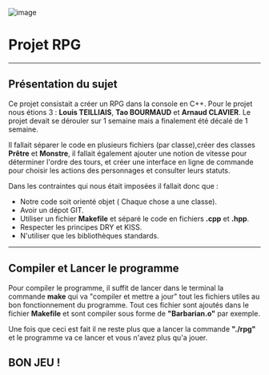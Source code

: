 ![image](306px-ISO_C++_Logo.svg)
# Projet RPG
---
## Présentation du sujet 


Ce projet consistait a créer un RPG dans la console en C++. Pour le projet nous étions 3 : **Louis TEILLIAIS**, **Tao BOURMAUD** et **Arnaud CLAVIER**. Le projet devait se dérouler sur 1 semaine mais a finalement été décalé de 1 semaine. 

Il fallait séparer le code en plusieurs fichiers (par classe),créer des classes **Prêtre** et **Monstre**, il fallait également ajouter une notion de vitesse pour déterminer l'ordre des tours, et créer une interface en ligne de commande pour choisir les actions des personnages et consulter leurs statuts.

Dans les contraintes qui nous était imposées il fallait donc que :
- Notre code soit orienté objet ( Chaque chose a une classe).
- Avoir un dépot GIT. 
- Utiliser un fichier **Makefile** et séparé le code en fichiers **.cpp** et **.hpp**. 
- Respecter les principes DRY et KISS.
- N'utiliser que les  bibliothèques standards.

--- 
## Compiler et Lancer le programme 

Pour compiler le programme, il suffit de lancer dans le terminal la commande **make** qui va "compiler et mettre a jour" tout les fichiers utiles au bon fonctionnement du programme. Tout ces fichier sont ajoutés dans le fichier **Makefile** et sont compiler sous forme de **"Barbarian.o"** par exemple. 

Une fois que ceci est fait il ne reste plus que a lancer la commande **"./rpg"** et le programme va ce lancer et vous n'avez plus qu'a jouer.

## BON JEU ! 
